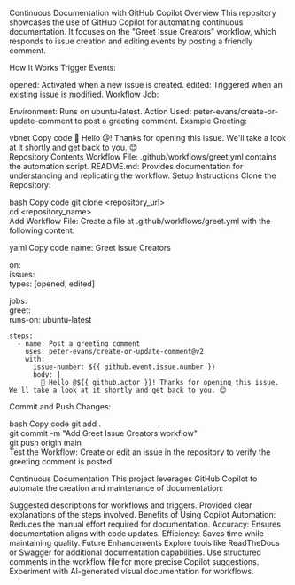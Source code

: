 Continuous Documentation with GitHub Copilot
Overview
This repository showcases the use of GitHub Copilot for automating continuous documentation. It focuses on the "Greet Issue Creators" workflow, which responds to issue creation and editing events by posting a friendly comment.

How It Works
Trigger Events:

opened: Activated when a new issue is created.
edited: Triggered when an existing issue is modified.
Workflow Job:

Environment: Runs on ubuntu-latest.
Action Used: peter-evans/create-or-update-comment to post a greeting comment.
Example Greeting:

vbnet
Copy code
👋 Hello @<username>! Thanks for opening this issue. We'll take a look at it shortly and get back to you. 😊  
Repository Contents
Workflow File: .github/workflows/greet.yml contains the automation script.
README.md: Provides documentation for understanding and replicating the workflow.
Setup Instructions
Clone the Repository:

bash
Copy code
git clone <repository_url>  
cd <repository_name>  
Add Workflow File:
Create a file at .github/workflows/greet.yml with the following content:

yaml
Copy code
name: Greet Issue Creators  

on:  
  issues:  
    types: [opened, edited]  

jobs:  
  greet:  
    runs-on: ubuntu-latest  

    steps:  
      - name: Post a greeting comment  
        uses: peter-evans/create-or-update-comment@v2  
        with:  
          issue-number: ${{ github.event.issue.number }}  
          body: |  
            👋 Hello @${{ github.actor }}! Thanks for opening this issue. We'll take a look at it shortly and get back to you. 😊  
Commit and Push Changes:

bash
Copy code
git add .  
git commit -m "Add Greet Issue Creators workflow"  
git push origin main  
Test the Workflow:
Create or edit an issue in the repository to verify the greeting comment is posted.

Continuous Documentation
This project leverages GitHub Copilot to automate the creation and maintenance of documentation:

Suggested descriptions for workflows and triggers.
Provided clear explanations of the steps involved.
Benefits of Using Copilot
Automation: Reduces the manual effort required for documentation.
Accuracy: Ensures documentation aligns with code updates.
Efficiency: Saves time while maintaining quality.
Future Enhancements
Explore tools like ReadTheDocs or Swagger for additional documentation capabilities.
Use structured comments in the workflow file for more precise Copilot suggestions.
Experiment with AI-generated visual documentation for workflows.
